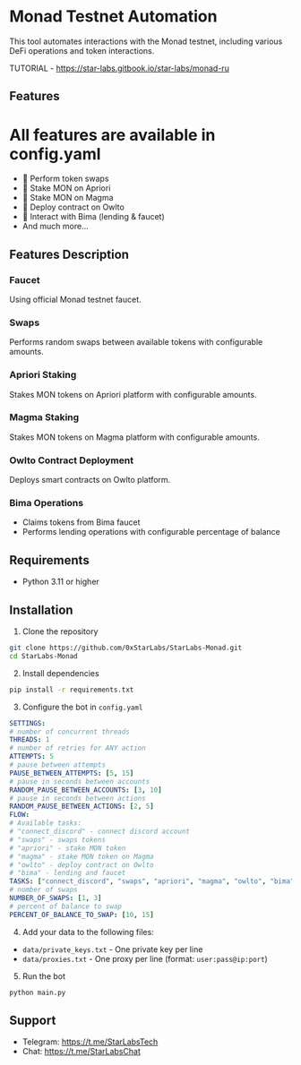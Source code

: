 # Monad Testnet Automation

This tool automates interactions with the Monad testnet, including various DeFi operations and token interactions.

TUTORIAL - https://star-labs.gitbook.io/star-labs/monad-ru

## Features
# All features are available in config.yaml
- 💱 Perform token swaps
- 🏦 Stake MON on Apriori
- 🌋 Stake MON on Magma
- 🦉 Deploy contract on Owlto
- 💎 Interact with Bima (lending & faucet)
- And much more...

## Features Description

### Faucet
Using official Monad testnet faucet.

### Swaps
Performs random swaps between available tokens with configurable amounts.

### Apriori Staking
Stakes MON tokens on Apriori platform with configurable amounts.

### Magma Staking
Stakes MON tokens on Magma platform with configurable amounts.

### Owlto Contract Deployment
Deploys smart contracts on Owlto platform.

### Bima Operations
- Claims tokens from Bima faucet
- Performs lending operations with configurable percentage of balance

## Requirements
- Python 3.11 or higher

## Installation

1. Clone the repository
```bash
git clone https://github.com/0xStarLabs/StarLabs-Monad.git
cd StarLabs-Monad
```

2. Install dependencies
```bash
pip install -r requirements.txt
```

3. Configure the bot in `config.yaml`

```yaml
SETTINGS:
# number of concurrent threads
THREADS: 1
# number of retries for ANY action
ATTEMPTS: 5
# pause between attempts
PAUSE_BETWEEN_ATTEMPTS: [5, 15]
# pause in seconds between accounts
RANDOM_PAUSE_BETWEEN_ACCOUNTS: [3, 10]
# pause in seconds between actions
RANDOM_PAUSE_BETWEEN_ACTIONS: [2, 5]
FLOW:
# Available tasks:
# "connect_discord" - connect discord account
# "swaps" - swaps tokens
# "apriori" - stake MON token
# "magma" - stake MON token on Magma
# "owlto" - deploy contract on Owlto
# "bima" - lending and faucet
TASKS: ["connect_discord", "swaps", "apriori", "magma", "owlto", "bima"]
# number of swaps
NUMBER_OF_SWAPS: [1, 3]
# percent of balance to swap
PERCENT_OF_BALANCE_TO_SWAP: [10, 15]

```

4. Add your data to the following files:
- `data/private_keys.txt` - One private key per line
- `data/proxies.txt` - One proxy per line (format: `user:pass@ip:port`)


5. Run the bot
```bash
python main.py
```

## Support
- Telegram: https://t.me/StarLabsTech
- Chat: https://t.me/StarLabsChat
